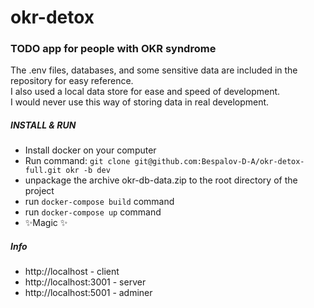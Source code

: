 # okr-detox
###  TODO app for people with OKR syndrome  
    
The .env files, databases, and some sensitive data are included in the repository for easy reference.  
I also used a local data store for ease and speed of development.  
I would never use this way of storing data in real development.  
  
#####  INSTALL & RUN
- Install docker on your computer
- Run command: ```git clone git@github.com:Bespalov-D-A/okr-detox-full.git okr -b dev```
- unpackage the archive okr-db-data.zip to the root directory of the project  
- run ```docker-compose build``` command  
- run ```docker-compose up``` command  
- ✨Magic ✨

##### Info
- http://localhost - client
- http://localhost:3001 - server
- http://localhost:5001 - adminer
